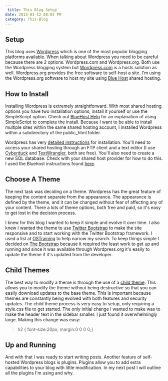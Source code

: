```yaml
---
 title: This Blog Setup
date: 2013-03-12 08:03 PM
category: This-Blog
---
```


## Setup

This blog uses [Wordpress](http://www.wordpress.org) which is one of the most popular blogging platforms available. When talking about Wordpress you need to be careful because there are 2 options. Wordpress.com and Wordpress.org. Both use the Wordpress blogging system but [Wordpress.com](http://www.wordpress.com) is a hosts solution as well. Wordpress.org provides the free software to self-host a site. I'm using the Wordpress.org software to host my site using [Blue Host](http://www.bluehost.com) shared hosting.

## How to Install
Installing Wordpress is extremely straightforward.  With most shared hosting options you have two installation options, install it yourself or use the SimpleScript option.   Check out [BlueHost Help](https://my.bluehost.com/cgi/help/wordpress) for an explanation of using SimpleScript to complete the install.  Because I want to be able to install multiple sites within the same shared hosting account, I installed Wordpress within a subdirectory of the public_html folder.

Wordpress has very [detailed instructions](http://codex.wordpress.org/Installing_WordPress) for installation.  You'll need to access your shared hosting through an FTP client and a text editor (I use  [Cyberduck](http://cyberduck.ch/) and [TextWrangler](https://itunes.apple.com/gb/app/textwrangler/id404010395?mt=12), both are free).  You'll also need to create a new SQL database.  Check with your shared host provider for how to do this.  I used the Bluehost instructions found [here](https://my.bluehost.com/cgi/help/6).

## Choose A Theme
The next task was deciding on a theme.  Wordpress has the great feature of keeping the content separate from the appearance.  The appearance is defined by the theme, and it can be changed without fear of affecting any of your content.  There a lots of theme options, both free and paid, so it's easy to get lost in the decision process.  

I knew for this blog I wanted to keep it simple and evolve it over time.  I also knew I wanted the theme to use [Twitter Bootstrap](http://twitter.github.com/bootstrap/) to make the site responsive and to start working with the Twitter Bootstrap framework.  I used a list at [OSTraining](http://www.ostraining.com/blog/wordpress/bootstrap/) to help narrow my search.  To keep things simple I decided on [The Bootstrap](http://wordpress.org/extend/themes/the-bootstrap) because it required the least work to get up and running and since it was available through Wordpress.org it's easily to update the theme if it's updated from the developer.

## Child Themes
The best way to modify a theme is through the use of a [child theme](http://codex.wordpress.org/Child_Themes).  This allows you to modify the theme without being destructive so that you can easily download updates to the base theme.  This is important because themes are constantly being evolved with both features and security updates.  The child theme process is very easy to setup, only requiring a style.css file to get started.  The only initial change I wanted to make was to make the header text in the sidebar smaller.  I just found it overwhelmingly large.   Making this change was easy:
>h2 { font-size:20px; margin:0 0 0 0;}

## Up and Running
And with that I was ready to start writing posts.  Another feature of self-hosted Wordpress blogs is plugins.  Plugins allow you to add extra capabilities to your blog with little modification.  In my next post I will outline all the plugins I'm using and why.
